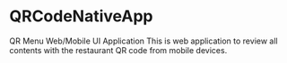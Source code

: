 # QRCodeNativeApp
QR Menu Web/Mobile UI Application
This is web application to review all contents with the restaurant QR code from mobile devices.
